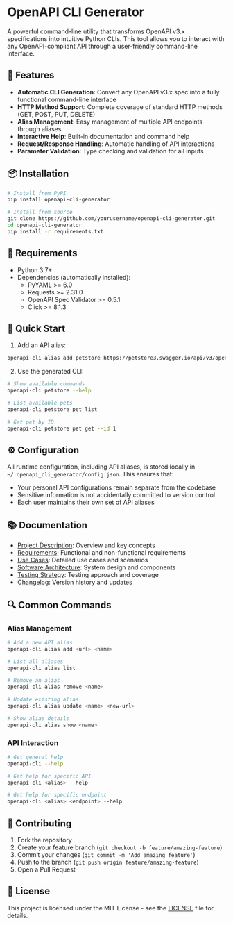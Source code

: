 # OpenAPI CLI Generator

A powerful command-line utility that transforms OpenAPI v3.x specifications into intuitive Python CLIs. This tool allows you to interact with any OpenAPI-compliant API through a user-friendly command-line interface.

## 🚀 Features

- **Automatic CLI Generation**: Convert any OpenAPI v3.x spec into a fully functional command-line interface
- **HTTP Method Support**: Complete coverage of standard HTTP methods (GET, POST, PUT, DELETE)
- **Alias Management**: Easy management of multiple API endpoints through aliases
- **Interactive Help**: Built-in documentation and command help
- **Request/Response Handling**: Automatic handling of API interactions
- **Parameter Validation**: Type checking and validation for all inputs

## 📦 Installation

```bash
# Install from PyPI
pip install openapi-cli-generator

# Install from source
git clone https://github.com/yourusername/openapi-cli-generator.git
cd openapi-cli-generator
pip install -r requirements.txt
```

## 🔧 Requirements

- Python 3.7+
- Dependencies (automatically installed):
  - PyYAML >= 6.0
  - Requests >= 2.31.0
  - OpenAPI Spec Validator >= 0.5.1
  - Click >= 8.1.3

## 🚦 Quick Start

1. Add an API alias:
```bash
openapi-cli alias add petstore https://petstore3.swagger.io/api/v3/openapi.json
```

2. Use the generated CLI:
```bash
# Show available commands
openapi-cli petstore --help

# List available pets
openapi-cli petstore pet list

# Get pet by ID
openapi-cli petstore pet get --id 1
```

## ⚙️ Configuration

All runtime configuration, including API aliases, is stored locally in `~/.openapi_cli_generator/config.json`. This ensures that:
- Your personal API configurations remain separate from the codebase
- Sensitive information is not accidentally committed to version control
- Each user maintains their own set of API aliases

## 📚 Documentation

- [Project Description](docs/ProjectDescription.md): Overview and key concepts
- [Requirements](docs/Requirements.md): Functional and non-functional requirements
- [Use Cases](docs/UseCases.md): Detailed use cases and scenarios
- [Software Architecture](docs/SoftwareArchitecture.md): System design and components
- [Testing Strategy](docs/TestingStrategy.md): Testing approach and coverage
- [Changelog](Changelog.md): Version history and updates

## 🔍 Common Commands

### Alias Management
```bash
# Add a new API alias
openapi-cli alias add <url> <name>

# List all aliases
openapi-cli alias list

# Remove an alias
openapi-cli alias remove <name>

# Update existing alias
openapi-cli alias update <name> <new-url>

# Show alias details
openapi-cli alias show <name>
```

### API Interaction
```bash
# Get general help
openapi-cli --help

# Get help for specific API
openapi-cli <alias> --help

# Get help for specific endpoint
openapi-cli <alias> <endpoint> --help
```

## 🤝 Contributing

1. Fork the repository
2. Create your feature branch (`git checkout -b feature/amazing-feature`)
3. Commit your changes (`git commit -m 'Add amazing feature'`)
4. Push to the branch (`git push origin feature/amazing-feature`)
5. Open a Pull Request

## 📄 License

This project is licensed under the MIT License - see the [LICENSE](LICENSE) file for details.
